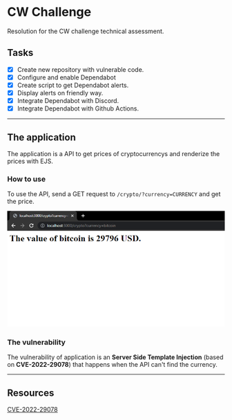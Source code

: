 # CW Challenge

Resolution for the CW challenge technical assessment.

## Tasks 

- [x] Create new repository with vulnerable code.
- [x] Configure and enable Dependabot
- [x] Create script to get Dependabot alerts.
- [x] Display alerts on friendly way.
- [x] Integrate Dependabot with Discord.
- [x] Integrate Dependabot with Github Actions. 

---------------------------------------

## The application 

The application is a API to get prices of cryptocurrencys and renderize the prices with EJS.

### How to use

To use the API, send a GET request to ```/crypto/?currency=CURRENCY``` and get the price.

![](assets/howtouse.png)

### The vulnerability 

The vulnerability of application is an **Server Side Template Injection** (based on **CVE-2022-29078**) that happens when the API can't find the currency.





---------------------------------------

## Resources

[CVE-2022-29078](https://eslam.io/posts/ejs-server-side-template-injection-rce/)
